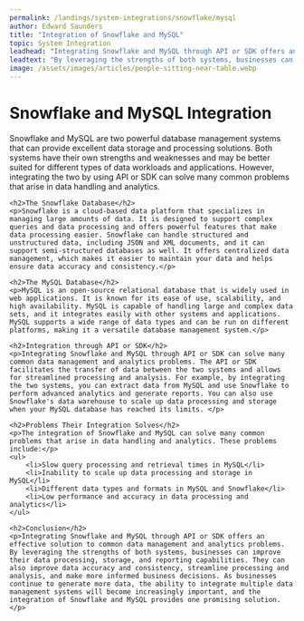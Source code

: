 ```yaml
---
permalink: /landings/system-integrations/snowflake/mysql
author: Edward Saunders
title: "Integration of Snowflake and MySQL"
topic: System Integration
leadhead: "Integrating Snowflake and MySQL through API or SDK offers an effective solution to common data management and analytics problems"
leadtext: "By leveraging the strengths of both systems, businesses can improve their data processing, storage, and reporting capabilities. They can also improve data accuracy and consistency, streamline processing and analysis, and make more informed business decisions. As businesses continue to generate more data, the ability to integrate multiple data management systems will become increasingly important, and the integration of Snowflake and MySQL provides one promising solution."
image: /assets/images/articles/people-sitting-near-table.webp
---
```

<div class="arttext">	<h1>Snowflake and MySQL Integration</h1>
	<p>Snowflake and MySQL are two powerful database management systems that can provide excellent data storage and processing solutions. Both systems have their own strengths and weaknesses and may be better suited for different types of data workloads and applications. However, integrating the two by using API or SDK can solve many common problems that arise in data handling and analytics. </p>

	<h2>The Snowflake Database</h2>
	<p>Snowflake is a cloud-based data platform that specializes in managing large amounts of data. It is designed to support complex queries and data processing and offers powerful features that make data processing easier. Snowflake can handle structured and unstructured data, including JSON and XML documents, and it can support semi-structured databases as well. It offers centralized data management, which makes it easier to maintain your data and helps ensure data accuracy and consistency.</p>

	<h2>The MySQL Database</h2>
	<p>MySQL is an open-source relational database that is widely used in web applications. It is known for its ease of use, scalability, and high availability. MySQL is capable of handling large and complex data sets, and it integrates easily with other systems and applications. MySQL supports a wide range of data types and can be run on different platforms, making it a versatile database management system.</p>

	<h2>Integration through API or SDK</h2>
	<p>Integrating Snowflake and MySQL through API or SDK can solve many common data management and analytics problems. The API or SDK facilitates the transfer of data between the two systems and allows for streamlined processing and analysis. For example, by integrating the two systems, you can extract data from MySQL and use Snowflake to perform advanced analytics and generate reports. You can also use Snowflake's data warehouse to scale up data processing and storage when your MySQL database has reached its limits. </p>

	<h2>Problems Their Integration Solves</h2>
	<p>The integration of Snowflake and MySQL can solve many common problems that arise in data handling and analytics. These problems include:</p>
	<ul>
		<li>Slow query processing and retrieval times in MySQL</li>
		<li>Inability to scale up data processing and storage in MySQL</li>
		<li>Different data types and formats in MySQL and Snowflake</li>
		<li>Low performance and accuracy in data processing and analytics</li>
	</ul>

	<h2>Conclusion</h2>
	<p>Integrating Snowflake and MySQL through API or SDK offers an effective solution to common data management and analytics problems. By leveraging the strengths of both systems, businesses can improve their data processing, storage, and reporting capabilities. They can also improve data accuracy and consistency, streamline processing and analysis, and make more informed business decisions. As businesses continue to generate more data, the ability to integrate multiple data management systems will become increasingly important, and the integration of Snowflake and MySQL provides one promising solution. </p>
</div>